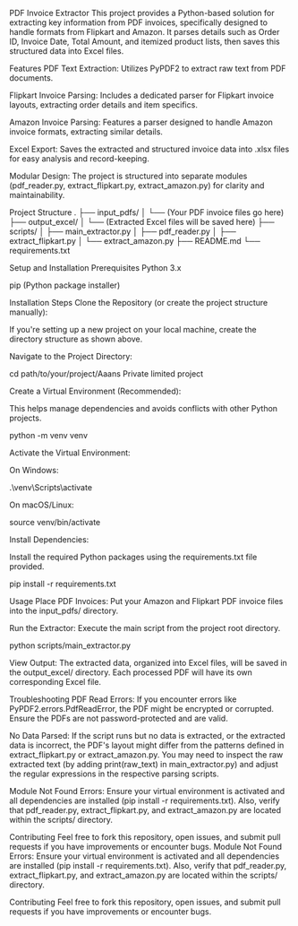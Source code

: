 PDF Invoice Extractor
This project provides a Python-based solution for extracting key information from PDF invoices, specifically designed to handle formats from Flipkart and Amazon. It parses details such as Order ID, Invoice Date, Total Amount, and itemized product lists, then saves this structured data into Excel files.

Features
PDF Text Extraction: Utilizes PyPDF2 to extract raw text from PDF documents.

Flipkart Invoice Parsing: Includes a dedicated parser for Flipkart invoice layouts, extracting order details and item specifics.

Amazon Invoice Parsing: Features a parser designed to handle Amazon invoice formats, extracting similar details.

Excel Export: Saves the extracted and structured invoice data into .xlsx files for easy analysis and record-keeping.

Modular Design: The project is structured into separate modules (pdf_reader.py, extract_flipkart.py, extract_amazon.py) for clarity and maintainability.

Project Structure
.
├── input_pdfs/
│   └── (Your PDF invoice files go here)
├── output_excel/
│   └── (Extracted Excel files will be saved here)
├── scripts/
│   ├── main_extractor.py
│   ├── pdf_reader.py
│   ├── extract_flipkart.py
│   └── extract_amazon.py
├── README.md
└── requirements.txt

Setup and Installation
Prerequisites
Python 3.x

pip (Python package installer)

Installation Steps
Clone the Repository (or create the project structure manually):

If you're setting up a new project on your local machine, create the directory structure as shown above.

Navigate to the Project Directory:

cd path/to/your/project/Aaans Private limited project

Create a Virtual Environment (Recommended):

This helps manage dependencies and avoids conflicts with other Python projects.

python -m venv venv

Activate the Virtual Environment:

On Windows:

.\venv\Scripts\activate

On macOS/Linux:

source venv/bin/activate

Install Dependencies:

Install the required Python packages using the requirements.txt file provided.

pip install -r requirements.txt

Usage
Place PDF Invoices: Put your Amazon and Flipkart PDF invoice files into the input_pdfs/ directory.

Run the Extractor: Execute the main script from the project root directory.

python scripts/main_extractor.py

View Output: The extracted data, organized into Excel files, will be saved in the output_excel/ directory. Each processed PDF will have its own corresponding Excel file.

Troubleshooting
PDF Read Errors: If you encounter errors like PyPDF2.errors.PdfReadError, the PDF might be encrypted or corrupted. Ensure the PDFs are not password-protected and are valid.

No Data Parsed: If the script runs but no data is extracted, or the extracted data is incorrect, the PDF's layout might differ from the patterns defined in extract_flipkart.py or extract_amazon.py. You may need to inspect the raw extracted text (by adding print(raw_text) in main_extractor.py) and adjust the regular expressions in the respective parsing scripts.

Module Not Found Errors: Ensure your virtual environment is activated and all dependencies are installed (pip install -r requirements.txt). Also, verify that pdf_reader.py, extract_flipkart.py, and extract_amazon.py are located within the scripts/ directory.

Contributing
Feel free to fork this repository, open issues, and submit pull requests if you have improvements or encounter bugs.
Module Not Found Errors: Ensure your virtual environment is activated and all dependencies are installed (pip install -r requirements.txt). Also, verify that pdf_reader.py, extract_flipkart.py, and extract_amazon.py are located within the scripts/ directory.

Contributing
Feel free to fork this repository, open issues, and submit pull requests if you have improvements or encounter bugs.
